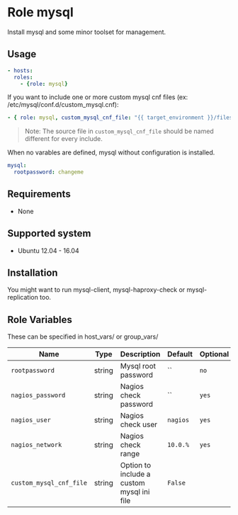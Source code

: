 # Role mysql

Install mysql and some minor toolset for management.

## Usage

```yaml
- hosts:
  roles:
    - {role: mysql}
```

If you want to include one or more custom mysql cnf files (ex: /etc/mysql/conf.d/custom_mysql.cnf):

```yaml
- { role: mysql, custom_mysql_cnf_file: "{{ target_environment }}/files/sqlserver/mysql/custom_mysql.cnf", custom_mysql_cnf_file: "{{ target_environment }}/files/sqlserver/mysql/mysqltuner.cnf" }
```
> Note: The source file in `custom_mysql_cnf_file` should be named different for every include.

When no varables are defined, mysql without configuration is installed. 

```yaml
mysql:
  rootpassword: changeme
```

## Requirements

* None

## Supported system

* Ubuntu 12.04 - 16.04

## Installation

You might want to run mysql-client, mysql-haproxy-check or mysql-replication too.

## Role Variables

These can be specified in host_vars/ or group_vars/

|Name|Type|Description|Default|Optional
|----|----|-----------|-------|-------|
`rootpassword`|string|Mysql root password|``|`no`
`nagios_password`|string|Nagios check password|``|`yes`
`nagios_user`|string|Nagios check user|`nagios`|`yes`
`nagios_network`|string|Nagios check range|`10.0.%`|`yes`
`custom_mysql_cnf_file`|string|Option to include a custom mysql ini file|`False`
